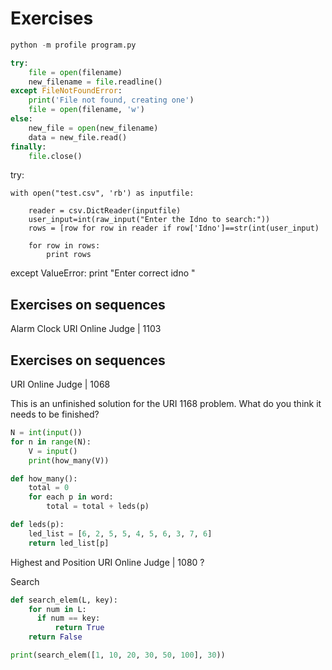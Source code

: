 # Exercises


```python
python -m profile program.py
```

```python
try:
    file = open(filename)
    new_filename = file.readline()
except FileNotFoundError:
    print('File not found, creating one')
    file = open(filename, 'w')
else:
    new_file = open(new_filename)
    data = new_file.read()
finally:
    file.close()
```

try:

    with open("test.csv", 'rb') as inputfile:

        reader = csv.DictReader(inputfile)
        user_input=int(raw_input("Enter the Idno to search:"))
        rows = [row for row in reader if row['Idno']==str(int(user_input)

        for row in rows:
            print rows


except ValueError:
    print "Enter correct idno "

## Exercises on sequences
Alarm Clock URI Online Judge | 1103

## Exercises on sequences
URI Online Judge | 1068

This is an unfinished solution for the URI 1168 problem. What do you think it needs to be finished?
```python
N = int(input())
for n in range(N):
    V = input()
    print(how_many(V))

def how_many():
    total = 0
    for each p in word:
        total = total + leds(p)

def leds(p):
    led_list = [6, 2, 5, 5, 4, 5, 6, 3, 7, 6]
    return led_list[p]
```

Highest and Position URI Online Judge | 1080
?


Search
```python
def search_elem(L, key):
    for num in L:
      if num == key:
          return True
    return False

print(search_elem([1, 10, 20, 30, 50, 100], 30))
```
